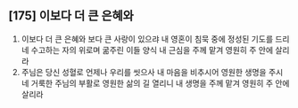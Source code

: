 ## [175] 이보다 더 큰 은혜와

1) 이보다 더 큰 은혜와 보다 큰 사랑이 있으랴 내 영혼이 침묵 중에 정성된 기도를 드리네 수고하는 자의 위로며 굶주린 이들 양식 내 근심을 주께 맡겨 영원히 주 안에 살리라
2) 주님은 당신 성혈로 언제나 우리를 씻으사 내 마음을 비추시어 영원한 생명을 주시네 거룩한 주님의 부활로 영원한 삶의 길 열리니 내 생명을 주께 맡겨 영원히 주 안에 살리라
